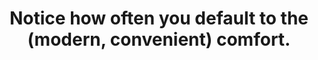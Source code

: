 ---
title: Notice how often you default to the (modern, convenient) comfort.
tags: human mindfulness
---